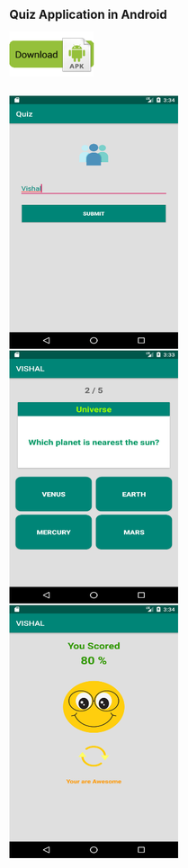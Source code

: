 ## Quiz Application in Android


<a href="https://github.com/vishaltorgal/QuizApplication/raw/master/quiz.apk"><img src="https://github.com/vishaltorgal/SendingEmails/blob/master/dlapk.png" width="150" height="80" title="White flower" alt="Flower"></a>

<br>

<img src="https://github.com/vishaltorgal/QuizApplication/blob/master/1.png" alt="alt text" width="300" height="450">
<br>
<img src="https://github.com/vishaltorgal/QuizApplication/blob/master/2.png" alt="alt text" width="300" height="450">
<br>
<img src="https://github.com/vishaltorgal/QuizApplication/blob/master/3.png" alt="alt text" width="300" height="450">
